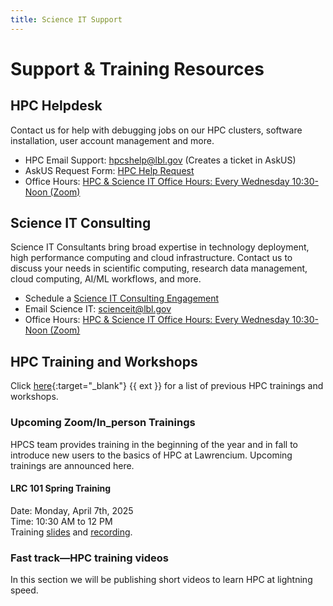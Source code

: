 ```yaml
---
title: Science IT Support
---
```


# **Support & Training Resources**

## **HPC Helpdesk**

Contact us for help with debugging jobs on our HPC clusters, software installation, user account management and more.

- HPC Email Support: <a href="mailto:hpcshelp@lbl.gov">hpcshelp@lbl.gov</a> (Creates a ticket in AskUS)
- AskUS Request Form: <a href="https://lbl.servicenowservices.com/lbl/service_description.do?sysparm_svcdescid=b745a27cdb24360087de72840f9619cc">HPC Help Request</a>
- Office Hours: <a href="https://go.lbl.gov/scienceit-officehours-zoom">HPC & Science IT Office Hours: Every Wednesday 10:30-Noon (Zoom)</a>

## **Science IT Consulting**

Science IT Consultants bring broad expertise in technology deployment, high performance computing and cloud infrastructure.
Contact us to discuss your needs in scientific computing, research data management, cloud computing, AI/ML workflows, and more.

- Schedule a <a href="https://go.lbl.gov/scienceit">Science IT Consulting Engagement</a>
- Email Science IT: <a href="mailto:scienceit@lbl.gov">scienceit@lbl.gov</a>    
- Office Hours: <a href="https://go.lbl.gov/scienceit-officehours-zoom">HPC & Science IT Office Hours: Every Wednesday 10:30-Noon (Zoom)</a>

## **HPC Training and Workshops**

Click [here](https://it.lbl.gov/service/scienceit/training-and-workshops/){:target="_blank"} {{ ext }} for a list of previous HPC trainings and workshops.

### **Upcoming Zoom/In_person Trainings**
HPCS team provides training in the beginning of the year and in fall to introduce new users to the basics of HPC at Lawrencium. Upcoming trainings are announced here. 

#### **LRC 101 Spring Training**
Date: Monday, April 7th, 2025  
Time: 10:30 AM to 12 PM  
Training [slides](https://docs.google.com/presentation/d/e/2PACX-1vRc-TPOmrwDEHrAGdBzuSRg6cPhPiop_nagP3VuQl2l5_iVgeEQNIYKiRYT3LEs_4KC4EC-EtenrGUT/pub?start=false&loop=false&delayms=3000) and [recording](https://drive.google.com/file/d/1SIgudK7A1XhFa7AFoXqLPYwesi6NZRqS/view?usp=sharing). 


### **Fast track—HPC training videos**
In this section we will be publishing short videos to learn HPC at lightning speed. 

